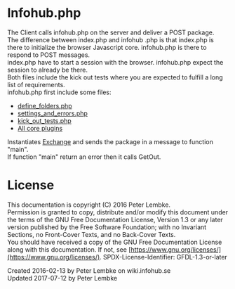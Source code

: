# Infohub.php
The Client calls infohub.php on the server and deliver a POST package.  
The difference between index.php and infohub .php is that index.php is there to initialize the browser Javascript core. infohub.php is there to respond to POST messages.  
index.php have to start a session with the browser. infohub.php expect the session to already be there.  
Both files include the kick out tests where you are expected to fulfill a long list of requirements.  
infohub.php first include some files:   

- [define_folders.php](main,core_root_definefolders)
- [settings_and_errors.php](main,core_include_settingsanderrors)
- [kick_out_tests.php](main,core_include_kickouttests)
- [All core plugins](main,core)

Instantiates [Exchange](plugin,infohub_exchange) and sends the package in a message to function "main".  
If function "main" return an error then it calls GetOut.  

# License
This documentation is copyright (C) 2016 Peter Lembke.  
Permission is granted to copy, distribute and/or modify this document under the terms of the GNU Free Documentation License, Version 1.3 or any later version published by the Free Software Foundation; with no Invariant Sections, no Front-Cover Texts, and no Back-Cover Texts.  
You should have received a copy of the GNU Free Documentation License along with this documentation. If not, see [https://www.gnu.org/licenses/](https://www.gnu.org/licenses/).  SPDX-License-Identifier: GFDL-1.3-or-later  

Created 2016-02-13 by Peter Lembke on wiki.infohub.se  
Updated 2017-07-12 by Peter Lembke  

